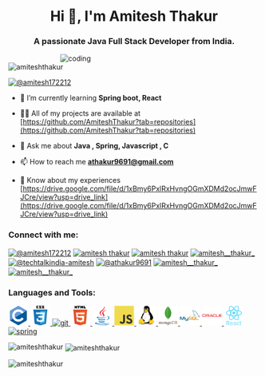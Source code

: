 <h1 align="center">Hi 👋, I'm Amitesh Thakur</h1>
<h3 align="center">A passionate Java Full Stack Developer from India.</h3>
<img align="right" alt="coding" width="400" src="https://media0.giphy.com/media/v1.Y2lkPTc5MGI3NjExOTd5dDRuYnM3MTNlMTh0a3pneWZ1YmVzYWw0NTNxa3Vqc3ZhMWh5aCZlcD12MV9pbnRlcm5hbF9naWZfYnlfaWQmY3Q9Zw/RbDKaczqWovIugyJmW/giphy.gif" />

<p align="left"> <img src="https://komarev.com/ghpvc/?username=amiteshthakur&label=Profile%20views&color=0e75b6&style=flat" alt="amiteshthakur" /> </p>

<p align="left"> <a href="https://twitter.com/@amitesh172212" target="blank"><img src="https://img.shields.io/twitter/follow/@amitesh172212?logo=twitter&style=for-the-badge" alt="@amitesh172212" /></a> </p>

- 🌱 I’m currently learning **Spring boot, React**

- 👨‍💻 All of my projects are available at [https://github.com/AmiteshThakur?tab=repositories](https://github.com/AmiteshThakur?tab=repositories)

- 💬 Ask me about **Java , Spring, Javascript , C**

- 📫 How to reach me **athakur9691@gmail.com**

- 📄 Know about my experiences [https://drive.google.com/file/d/1xBmy6PxlRxHvngOGmXDMd2ocJmwFJCre/view?usp=drive_link](https://drive.google.com/file/d/1xBmy6PxlRxHvngOGmXDMd2ocJmwFJCre/view?usp=drive_link)

<h3 align="left">Connect with me:</h3>
<p align="left">
<a href="https://twitter.com/@amitesh172212" target="blank"><img align="center" src="https://raw.githubusercontent.com/rahuldkjain/github-profile-readme-generator/master/src/images/icons/Social/twitter.svg" alt="@amitesh172212" height="30" width="40" /></a>
<a href="https://linkedin.com/in/amitesh thakur" target="blank"><img align="center" src="https://raw.githubusercontent.com/rahuldkjain/github-profile-readme-generator/master/src/images/icons/Social/linked-in-alt.svg" alt="amitesh thakur" height="30" width="40" /></a>
<a href="https://fb.com/amitesh thakur" target="blank"><img align="center" src="https://raw.githubusercontent.com/rahuldkjain/github-profile-readme-generator/master/src/images/icons/Social/facebook.svg" alt="amitesh thakur" height="30" width="40" /></a>
<a href="https://instagram.com/amitesh__thakur_" target="blank"><img align="center" src="https://raw.githubusercontent.com/rahuldkjain/github-profile-readme-generator/master/src/images/icons/Social/instagram.svg" alt="amitesh__thakur_" height="30" width="40" /></a>
<a href="https://www.youtube.com/c/@techtalkindia-amitesh" target="blank"><img align="center" src="https://raw.githubusercontent.com/rahuldkjain/github-profile-readme-generator/master/src/images/icons/Social/youtube.svg" alt="@techtalkindia-amitesh" height="30" width="40" /></a>
<a href="https://www.hackerrank.com/@athakur9691" target="blank"><img align="center" src="https://raw.githubusercontent.com/rahuldkjain/github-profile-readme-generator/master/src/images/icons/Social/hackerrank.svg" alt="@athakur9691" height="30" width="40" /></a>
<a href="https://www.leetcode.com/amitesh__thakur_" target="blank"><img align="center" src="https://raw.githubusercontent.com/rahuldkjain/github-profile-readme-generator/master/src/images/icons/Social/leet-code.svg" alt="amitesh__thakur_" height="30" width="40" /></a>
<a href="https://auth.geeksforgeeks.org/user/amitesh__thakur_" target="blank"><img align="center" src="https://raw.githubusercontent.com/rahuldkjain/github-profile-readme-generator/master/src/images/icons/Social/geeks-for-geeks.svg" alt="amitesh__thakur_" height="30" width="40" /></a>
</p>

<h3 align="left">Languages and Tools:</h3>
<p align="left"> <a href="https://www.cprogramming.com/" target="_blank" rel="noreferrer"> <img src="https://raw.githubusercontent.com/devicons/devicon/master/icons/c/c-original.svg" alt="c" width="40" height="40"/> </a> <a href="https://www.w3schools.com/css/" target="_blank" rel="noreferrer"> <img src="https://raw.githubusercontent.com/devicons/devicon/master/icons/css3/css3-original-wordmark.svg" alt="css3" width="40" height="40"/> </a> <a href="https://git-scm.com/" target="_blank" rel="noreferrer"> <img src="https://www.vectorlogo.zone/logos/git-scm/git-scm-icon.svg" alt="git" width="40" height="40"/> </a> <a href="https://www.w3.org/html/" target="_blank" rel="noreferrer"> <img src="https://raw.githubusercontent.com/devicons/devicon/master/icons/html5/html5-original-wordmark.svg" alt="html5" width="40" height="40"/> </a> <a href="https://www.java.com" target="_blank" rel="noreferrer"> <img src="https://raw.githubusercontent.com/devicons/devicon/master/icons/java/java-original.svg" alt="java" width="40" height="40"/> </a> <a href="https://developer.mozilla.org/en-US/docs/Web/JavaScript" target="_blank" rel="noreferrer"> <img src="https://raw.githubusercontent.com/devicons/devicon/master/icons/javascript/javascript-original.svg" alt="javascript" width="40" height="40"/> </a> <a href="https://www.linux.org/" target="_blank" rel="noreferrer"> <img src="https://raw.githubusercontent.com/devicons/devicon/master/icons/linux/linux-original.svg" alt="linux" width="40" height="40"/> </a> <a href="https://www.mongodb.com/" target="_blank" rel="noreferrer"> <img src="https://raw.githubusercontent.com/devicons/devicon/master/icons/mongodb/mongodb-original-wordmark.svg" alt="mongodb" width="40" height="40"/> </a> <a href="https://www.mysql.com/" target="_blank" rel="noreferrer"> <img src="https://raw.githubusercontent.com/devicons/devicon/master/icons/mysql/mysql-original-wordmark.svg" alt="mysql" width="40" height="40"/> </a> <a href="https://www.oracle.com/" target="_blank" rel="noreferrer"> <img src="https://raw.githubusercontent.com/devicons/devicon/master/icons/oracle/oracle-original.svg" alt="oracle" width="40" height="40"/> </a> <a href="https://reactjs.org/" target="_blank" rel="noreferrer"> <img src="https://raw.githubusercontent.com/devicons/devicon/master/icons/react/react-original-wordmark.svg" alt="react" width="40" height="40"/> </a> <a href="https://spring.io/" target="_blank" rel="noreferrer"> <img src="https://www.vectorlogo.zone/logos/springio/springio-icon.svg" alt="spring" width="40" height="40"/> </a> </p>

<p><img align="left" src="https://github-readme-stats.vercel.app/api/top-langs?username=amiteshthakur&show_icons=true&locale=en&layout=compact" alt="amiteshthakur" /></p>

<p>&nbsp;<img align="center" src="https://github-readme-stats.vercel.app/api?username=amiteshthakur&show_icons=true&locale=en" alt="amiteshthakur" /></p>

<p><img align="center" src="https://github-readme-streak-stats.herokuapp.com/?user=amiteshthakur&" alt="amiteshthakur" /></p>

